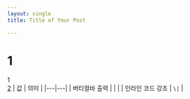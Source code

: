 ```yaml
---
layout: single
title: Title of Your Post

---
```


# 1
1  
<u>2</u>
| 값 | 의미 |
|---|---|
| 버티컬바 출력 | \| |
| 인라인 코드 강조 | `\|` |

